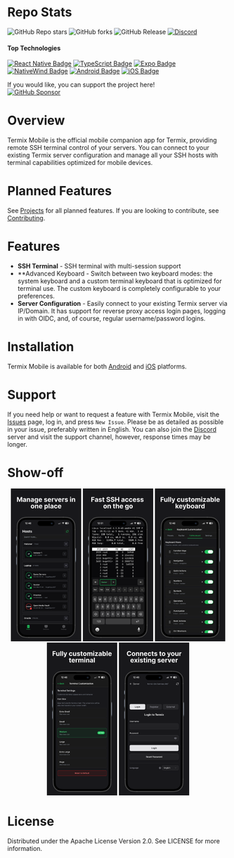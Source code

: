 # Repo Stats

![GitHub Repo stars](https://img.shields.io/github/stars/Termix-SSH/Mobile?style=flat&label=Stars)
![GitHub forks](https://img.shields.io/github/forks/Termix-SSH/Mobile?style=flat&label=Forks)
![GitHub Release](https://img.shields.io/github/v/release/Termix-SSH/Mobile?style=flat&label=Release)
<a href="https://discord.gg/jVQGdvHDrf"><img alt="Discord" src="https://img.shields.io/discord/1347374268253470720"></a>

#### Top Technologies

[![React Native Badge](https://img.shields.io/badge/-React%20Native-61DBFB?style=flat-square&labelColor=black&logo=react&logoColor=61DBFB)](#)
[![TypeScript Badge](https://img.shields.io/badge/-TypeScript-3178C6?style=flat-square&labelColor=black&logo=typescript&logoColor=3178C6)](#)
[![Expo Badge](https://img.shields.io/badge/-Expo-000020?style=flat-square&labelColor=black&logo=expo&logoColor=000020)](#)
[![NativeWind Badge](https://img.shields.io/badge/-NativeWind-38B2AC?style=flat-square&labelColor=black&logo=tailwindcss&logoColor=38B2AC)](#)
[![Android Badge](https://img.shields.io/badge/-Android-3DDC84?style=flat-square&labelColor=black&logo=android&logoColor=3DDC84)](#)
[![iOS Badge](https://img.shields.io/badge/-iOS-000000?style=flat-square&labelColor=black&logo=ios&logoColor=000000)](#)

If you would like, you can support the project here!\
[![GitHub Sponsor](https://img.shields.io/badge/Sponsor-LukeGus-181717?style=for-the-badge&logo=github&logoColor=white)](https://github.com/sponsors/LukeGus)

# Overview

Termix Mobile is the official mobile companion app for Termix, providing remote SSH terminal control of your servers. You can connect to your existing Termix server configuration and manage all your SSH hosts with terminal capabilities optimized for mobile devices.

# Planned Features

See [Projects](https://github.com/orgs/Termix-SSH/projects/2) for all planned features. If you are looking to contribute, see [Contributing](https://github.com/Termix-SSH/Mobile/blob/main/CONTRIBUTING.md).

# Features

- **SSH Terminal** - SSH terminal with multi-session support
- **Advanced Keyboard - Switch between two keyboard modes: the system keyboard and a custom terminal keyboard that is optimized for terminal use. The custom keyboard is completely configurable to your preferences.
- **Server Configuration** - Easily connect to your existing Termix server via IP/Domain. It has support for reverse proxy access login pages, logging in with OIDC, and, of course, regular username/password logins.

# Installation

Termix Mobile is available for both [Android](https://docs.termix.site/install/connector/android) and [iOS](https://docs.termix.site/install/connector/ios) platforms.

# Support

If you need help or want to request a feature with Termix Mobile, visit the [Issues](https://github.com/Termix-SSH/Support/issues) page, log in, and press `New Issue`.
Please be as detailed as possible in your issue, preferably written in English. You can also join the [Discord](https://discord.gg/jVQGdvHDrf) server and visit the support
channel, however, response times may be longer.

# Show-off

<p align="center">
  <img src="./repo-images/Image 1.png" width="160" alt="Termix Demo 1"/>
  <img src="./repo-images/Image 2.png" width="160" alt="Termix Demo 2"/>
  <img src="./repo-images/Image 3.png" width="160" alt="Termix Demo 3"/>
  <img src="./repo-images/Image 4.png" width="160" alt="Termix Demo 4"/>
  <img src="./repo-images/Image 5.png" width="160" alt="Termix Demo 5"/>
</p>

# License

Distributed under the Apache License Version 2.0. See LICENSE for more information.
